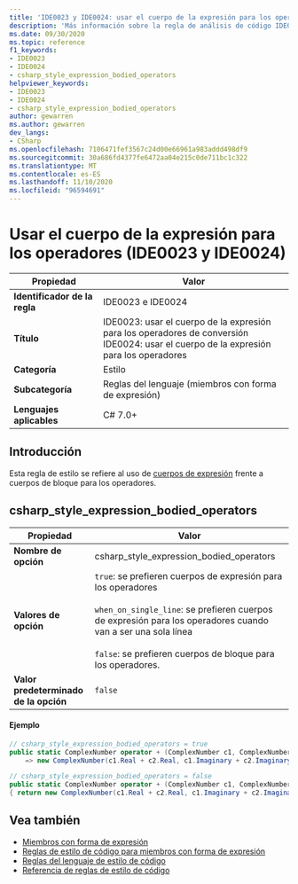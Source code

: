 ```yaml
---
title: 'IDE0023 y IDE0024: usar el cuerpo de la expresión para los operadores'
description: 'Más información sobre la regla de análisis de código IDE0023: usar el cuerpo de la expresión para los operadores'
ms.date: 09/30/2020
ms.topic: reference
f1_keywords:
- IDE0023
- IDE0024
- csharp_style_expression_bodied_operators
helpviewer_keywords:
- IDE0023
- IDE0024
- csharp_style_expression_bodied_operators
author: gewarren
ms.author: gewarren
dev_langs:
- CSharp
ms.openlocfilehash: 7106471fef3567c24d00e66961a983addd498df9
ms.sourcegitcommit: 30a686fd4377fe6472aa04e215c0de711bc1c322
ms.translationtype: MT
ms.contentlocale: es-ES
ms.lasthandoff: 11/10/2020
ms.locfileid: "96594691"
---
```

# <a name="use-expression-body-for-operators-ide0023-and-ide0024"></a>Usar el cuerpo de la expresión para los operadores (IDE0023 y IDE0024)

|Propiedad|Valor|
|-|-|
| **Identificador de la regla** | IDE0023 e IDE0024 |
| **Título** | IDE0023: usar el cuerpo de la expresión para los operadores de conversión<br/> IDE0024: usar el cuerpo de la expresión para los operadores |
| **Categoría** | Estilo |
| **Subcategoría** | Reglas del lenguaje (miembros con forma de expresión) |
| **Lenguajes aplicables** | C# 7.0+ |

## <a name="overview"></a>Introducción

Esta regla de estilo se refiere al uso de [cuerpos de expresión](../../../csharp/programming-guide/statements-expressions-operators/expression-bodied-members.md) frente a cuerpos de bloque para los operadores.

## <a name="csharp_style_expression_bodied_operators"></a>csharp_style_expression_bodied_operators

|Propiedad|Valor|
|-|-|
| **Nombre de opción** | csharp_style_expression_bodied_operators
| **Valores de opción** | `true`: se prefieren cuerpos de expresión para los operadores<br /><br />`when_on_single_line`: se prefieren cuerpos de expresión para los operadores cuando van a ser una sola línea<br /><br />`false`: se prefieren cuerpos de bloque para los operadores. |
| **Valor predeterminado de la opción** | `false` |

#### <a name="example"></a>Ejemplo

```csharp
// csharp_style_expression_bodied_operators = true
public static ComplexNumber operator + (ComplexNumber c1, ComplexNumber c2)
    => new ComplexNumber(c1.Real + c2.Real, c1.Imaginary + c2.Imaginary);

// csharp_style_expression_bodied_operators = false
public static ComplexNumber operator + (ComplexNumber c1, ComplexNumber c2)
{ return new ComplexNumber(c1.Real + c2.Real, c1.Imaginary + c2.Imaginary); }
```

## <a name="see-also"></a>Vea también

- [Miembros con forma de expresión](../../../csharp/programming-guide/statements-expressions-operators/expression-bodied-members.md)
- [Reglas de estilo de código para miembros con forma de expresión](expression-bodied-members.md)
- [Reglas del lenguaje de estilo de código](language-rules.md)
- [Referencia de reglas de estilo de código](index.md)

